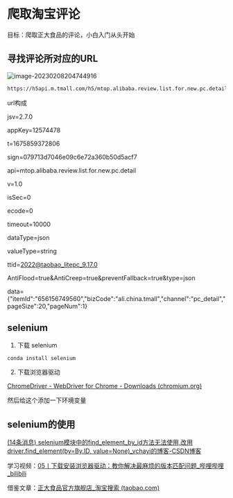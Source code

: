 # 爬取淘宝评论



目标：爬取正大食品的评论，小白入门从头开始



## 寻找评论所对应的URL

![image-20230208204744916](C:\Users\feng_\Desktop\市场调研\Crawler\taobao\assets\image-20230208204744916.png)



~~~html
https://h5api.m.tmall.com/h5/mtop.alibaba.review.list.for.new.pc.detail/1.0/?jsv=2.7.0&appKey=12574478&t=1675859372806&sign=079713d7046e09c6e72a360b50d5acf7&api=mtop.alibaba.review.list.for.new.pc.detail&v=1.0&isSec=0&ecode=0&timeout=10000&dataType=json&valueType=string&ttid=2022@taobao_litepc_9.17.0&AntiFlood=true&AntiCreep=true&preventFallback=true&type=json&data={"itemId":"656156749560","bizCode":"ali.china.tmall","channel":"pc_detail","pageSize":20,"pageNum":1}
~~~





url构成



jsv=2.7.0

appKey=12574478

t=1675859372806

sign=079713d7046e09c6e72a360b50d5acf7

api=mtop.alibaba.review.list.for.new.pc.detail

v=1.0

isSec=0

ecode=0

timeout=10000

dataType=json

valueType=string

ttid=2022@taobao_litepc_9.17.0

AntiFlood=true&AntiCreep=true&preventFallback=true&type=json

data={"itemId":"656156749560","bizCode":"ali.china.tmall","channel":"pc_detail","pageSize":20,"pageNum":1}



## selenium





1. 下载 selenium

~~~
conda install selenium
~~~

2. 下载浏览器驱动

[ChromeDriver - WebDriver for Chrome - Downloads (chromium.org)](https://chromedriver.chromium.org/downloads)



然后给这个添加一下环境变量











## selenium的使用

[(14条消息) selenium模块中的find_element_by_id方法无法使用,改用driver.find_element(by=By.ID, value=None)_vchayi的博客-CSDN博客](https://blog.csdn.net/weixin_51637785/article/details/125509483)









学习视频：[05丨下载安装浏览器驱动：教你解决最麻烦的版本匹配问题_哔哩哔哩_bilibili](https://www.bilibili.com/video/BV1BS4y1g74o/?p=5&spm_id_from=333.880.my_history.page.click&vd_source=39de5ac609bd713fda33f767041c4d10)

借鉴文章：[正大食品官方旗舰店_淘宝搜索 (taobao.com)](https://s.taobao.com/search?ie=utf8stats_click%3Dsearch_radio_all%3A1&js=1&imgfile=&q=正大食品官方旗舰店&suggest=0_3&_input_charset=utf-8&wq=正大&suggest_query=正大&source=suggest&bcoffset=-8&ntoffset=-8&p4ppushleft=2%2C48&s=176)



